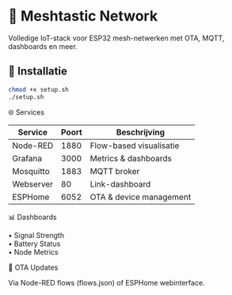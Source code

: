 # 📡 Meshtastic Network

Volledige IoT-stack voor ESP32 mesh-netwerken met OTA, MQTT, dashboards en meer.

## 🔧 Installatie
```bash
chmod +x setup.sh
./setup.sh
```

🌐 Services

| Service   | Poort | Beschrijving           |
|-----------|-------|-----------------------|
| Node-RED  | 1880  | Flow-based visualisatie |
| Grafana   | 3000  | Metrics & dashboards   |
| Mosquitto | 1883  | MQTT broker            |
| Webserver | 80    | Link-dashboard         |
| ESPHome   | 6052  | OTA & device management|

📊 Dashboards

• Signal Strength  
• Battery Status  
• Node Metrics

🔄 OTA Updates

Via Node-RED flows (flows.json) of ESPHome webinterface.
